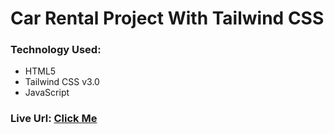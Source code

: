 # Car Rental Project With Tailwind CSS

### Technology Used:
- HTML5
- Tailwind CSS v3.0
- JavaScript

### Live Url: <a href="https://khalid-hossain-tarif.github.io/car-rental-tailwind/" target="_blank">Click Me</a>
